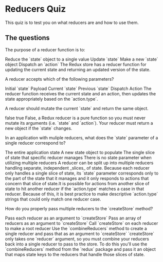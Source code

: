 # Reducers Quiz

This quiz is to test you on what reducers are and how to use them.

## The questions

<quiz>
  <question>
    <p>
      The purpose of a reducer function is to:
    </p>
    <answer>Reduce the `state` object to a single value</answer>
    <answer correct>Update `state`</answer>
    <answer>Make a new `state` object</answer>
    <answer>Dispatch an `action`</answer>
    <explanation>
      The Redux store has a reducer function for updating the current state and 
      returning an updated version of the state. 
    </explanation>
  </question>
</quiz>
<quiz>
  <question multiple>
    <p>
      A reducer accepts which of the following parameters? 
    </p>
    <answer>Initial `state`</answer>
    <answer>Payload</answer>
    <answer correct>Current `state`</answer>
    <answer>Previous `state`</answer>
    <answer>Dispatch</answer>
    <answer correct>Action</answer>
    <explanation>
      The reducer function receives the current state and an action, then 
      updates the state appropriately based on the `action.type`. 
    </explanation>
  </question>
</quiz>
<quiz>
  <question>
    <p>
      A reducer should mutate the current `state` and return the same object.
    </p>
    <answer correct>false</answer>
    <answer>true</answer>
    <explanation>
      False, a Redux reducer is a pure function so you must never mutate its 
      arguments (i.e. `state` and `action`). Your reducer must return a new 
      object if the `state` changes.
    </explanation>
  </question>
</quiz>
<quiz>
  <question>
    <p>
      In an application with muliple reducers, what does the `state` parameter 
      of a single reducer correspond to? 
    </p>
    <answer>The entire application state</answer>
    <answer>A new state object to populate</answer>
    <answer correct>The single slice of state that specific reducer manages
    </answer>
    <answer>There is no state parameter when utilizing multiple reducers
    </answer>
    <explanation>
      A reducer can be split up into multiple reducers handling separate,
      independent _slices_ of state. Because each reducer only handles a single 
      slice of state, its `state` parameter corresponds only to the part of 
      the state that it manages and it only responds to actions that concern 
      that slice of state.It is possible for actions from another slice of state 
      to hit another reducer if the `action.type` matches a case in that 
      reducer. Because of this, it is best practice to make descriptive 
      `action.type` strings that could only match one reducer case.
    </explanation>
  </question>
</quiz>
<quiz>
  <question>
    <p>
      How do you properly pass multiple reducers to the `createStore` method? 
    </p>
    <answer>Pass each reducer as an argument to `createStore`</answer>
    <answer>Pass an array of reducers as an argument to `createStore`</answer>
    <answer>Call `createStore` on each reducer to make a root reducer</answer>
    <answer correct>Use the `combineReducers` method to create a single reducer 
    and pass that as an argument to `createStore`</answer>
    <explanation>
    `createStore` only takes one `reducer` argument, so you must combine your 
    reducers back into a single reducer to pass to the store. To do this you'll 
    use the `combineReducers` method from the `redux` package and pass it an 
    object that maps state keys to the reducers that handle those slices of 
    state. 
    </explanation>
  </question>
</quiz>
